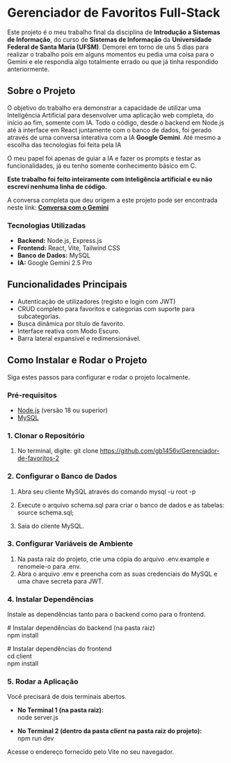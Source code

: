 # **Gerenciador de Favoritos Full-Stack**

Este projeto é o meu trabalho final da disciplina de **Introdução a Sistemas de Informação**, do curso de **Sistemas de Informação** da **Universidade Federal de Santa Maria (UFSM)**. Demorei em torno de uns 5 dias para realizar o trabalho pois em alguns momentos eu pedia uma coisa para o Gemini e ele respondia algo totalmente errado ou que já tinha respondido anteriormente.

## **Sobre o Projeto**

O objetivo do trabalho era demonstrar a capacidade de utilizar uma Inteligência Artificial para desenvolver uma aplicação web completa, do início ao fim, somente com IA. Todo o código, desde o backend em Node.js até à interface em React juntamente com o banco de dados, foi gerado através de uma conversa interativa com a IA **Google Gemini**. Até mesmo a escolha das tecnologias foi feita pela IA

O meu papel foi apenas de guiar a IA e fazer os prompts e testar as funcionalidades, já eu tenho somente conhecimento básico em C.

**Este trabalho foi feito inteiramente com inteligência artificial e eu não escrevi nenhuma linha de código.**

A conversa completa que deu origem a este projeto pode ser encontrada neste link: [**Conversa com o Gemini**](https://g.co/gemini/share/8809752baf5a)

### **Tecnologias Utilizadas**

* **Backend:** Node.js, Express.js  
* **Frontend:** React, Vite, Tailwind CSS  
* **Banco de Dados:** MySQL  
* **IA:** Google Gemini 2.5 Pro

## **Funcionalidades Principais**

* Autenticação de utilizadores (registo e login com JWT)  
* CRUD completo para favoritos e categorias com suporte para subcategorias.  
* Busca dinâmica por título de favorito.  
* Interface reativa com Modo Escuro.  
* Barra lateral expansível e redimensionável.

## **Como Instalar e Rodar o Projeto**

Siga estes passos para configurar e rodar o projeto localmente.

### **Pré-requisitos**

* [Node.js](https://nodejs.org/) (versão 18 ou superior)  
* [MySQL](https://dev.mysql.com/downloads/mysql/)

### **1\. Clonar o Repositório**

1.    No terminal, digite: git clone https://github.com/gb1456v/Gerenciador-de-favoritos-2

### **2\. Configurar o Banco de Dados**

1. Abra seu cliente MySQL através do comando  mysql \-u root \-p  
2. Execute o arquivo schema.sql para criar o banco de dados e as tabelas:  
   source schema.sql;

3. Saia do cliente MySQL.

### **3\. Configurar Variáveis de Ambiente**

1. Na pasta raiz do projeto, crie uma cópia do arquivo .env.example e renomeie-o para .env.  
2. Abra o arquivo .env e preencha com as suas credenciais do MySQL e uma chave secreta para JWT.

### **4\. Instalar Dependências**

Instale as dependências tanto para o backend como para o frontend.

\# Instalar dependências do backend (na pasta raiz)  
npm install

\# Instalar dependências do frontend  
cd client  
npm install

### **5\. Rodar a Aplicação**

Você precisará de dois terminais abertos.

* **No Terminal 1 (na pasta raiz):**  
  node server.js

* **No Terminal 2 (dentro da pasta *client* na pasta raiz do projeto):**  
  npm run dev

Acesse o endereço fornecido pelo Vite no seu navegador.
